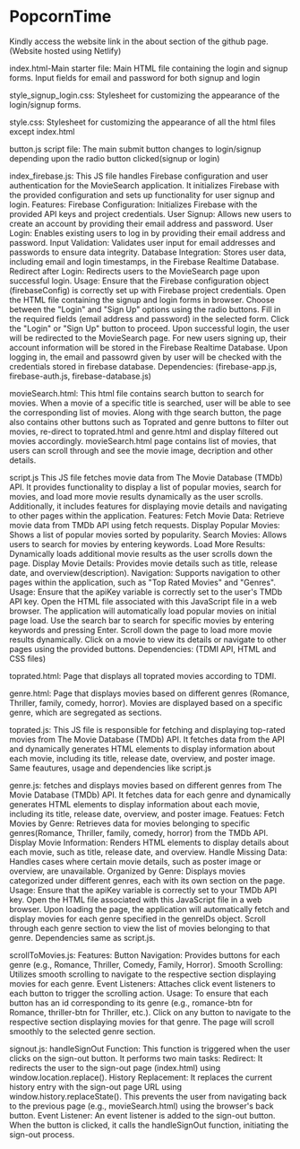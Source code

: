 # PopcornTime

Kindly access the website link in the about section of the github page. (Website hosted using Netlify)

index.html-Main starter file:
Main HTML file containing the login and signup forms.
Input fields for email and password for both signup and login


style_signup_login.css:
Stylesheet for customizing the appearance of the login/signup forms.


style.css:
Stylesheet for customizing the appearance  of all the html files except index.html


button.js script file:
The main submit button changes to login/signup depending upon the radio button clicked(signup or login)



index_firebase.js:
This JS file handles Firebase configuration and user authentication for the MovieSearch application. It initializes Firebase with the provided configuration and sets up functionality for user signup and login.
Features:
Firebase Configuration: Initializes Firebase with the provided API keys and project credentials.
User Signup: Allows new users to create an account by providing their email address and password.
User Login: Enables existing users to log in by providing their email address and password.
Input Validation: Validates user input for email addresses and passwords to ensure data integrity.
Database Integration: Stores user data, including email and login timestamps, in the Firebase Realtime Database.
Redirect after Login: Redirects users to the MovieSearch page upon successful login.
Usage:
Ensure that the Firebase configuration object (firebaseConfig) is correctly set up with  Firebase project credentials.
Open the HTML file containing the signup and login forms in browser.
Choose between the "Login" and "Sign Up" options using the radio buttons.
Fill in the required fields (email address and password) in the selected form.
Click the "Login" or "Sign Up" button to proceed.
Upon successful login, the user will be redirected to the MovieSearch page.
For new users signing up, their account information will be stored in the Firebase Realtime Database.
Upon logging in, the email and passowrd given by user will be checked with the credentials stored in firebase database.
Dependencies: (firebase-app.js, firebase-auth.js, firebase-database.js)



movieSearch.html:
This html file contains search button to search for movies. When a movie of a specific title is searched, user will be able to see the corresponding list of movies.
Along with thge search button, the page also contains other buttons such as Toprated and genre buttons to filter out movies, re-direct to toprated.html and genre.html and display filtered out movies accordingly.
movieSearch.html page contains list of movies, that users can scroll through and see the  movie image, decription and other details.



script.js
This JS file fetches movie data from The Movie Database (TMDb) API. It provides functionality to display a list of popular movies, search for movies, and load more movie results dynamically as the user scrolls. Additionally, it includes features for displaying movie details and navigating to other pages within the application.
Features:
Fetch Movie Data: Retrieve movie data from TMDb API using fetch requests.
Display Popular Movies: Shows a list of popular movies sorted by popularity.
Search Movies: Allows users to search for movies by entering keywords.
Load More Results: Dynamically loads additional movie results as the user scrolls down the page.
Display Movie Details: Provides movie details such as title, release date, and overview(description).
Navigation: Supports navigation to other pages within the application, such as "Top Rated Movies" and "Genres".
Usage:
Ensure that the apiKey variable is correctly set to the user's TMDb API key.
Open the HTML file associated with this JavaScript file in a web browser.
The application will automatically load popular movies on initial page load.
Use the search bar to search for specific movies by entering keywords and pressing Enter.
Scroll down the page to load more movie results dynamically.
Click on a movie to view its details or navigate to other pages using the provided buttons.
Dependencies: (TDMI API, HTML and CSS files)


toprated.html:
Page that displays all toprated movies according to TDMI.


genre.html:
Page that displays movies based on different genres (Romance, Thriller, family, comedy, horror).
Movies are displayed based on a specific genre, which are segregated as sections.


toprated.js:
This JS file is responsible for fetching and displaying top-rated movies from The Movie Database (TMDb) API. It fetches data from the API and dynamically generates HTML elements to display information about each movie, including its title, release date, overview, and poster image. Same feautures, usage and dependencies like script.js


genre.js:
fetches and displays movies based on different genres from The Movie Database (TMDb) API. It fetches data for each genre and dynamically generates HTML elements to display information about each movie, including its title, release date, overview, and poster image.
Featues:
Fetch Movies by Genre: Retrieves data for movies belonging to specific genres(Romance, Thriller, family, comedy, horror) from the TMDb API.
Display Movie Information: Renders HTML elements to display details about each movie, such as title, release date, and overview.
Handle Missing Data: Handles cases where certain movie details, such as poster image or overview, are unavailable.
Organized by Genre: Displays movies categorized under different genres, each with its own section on the page.
Usage:
Ensure that the apiKey variable is correctly set to your TMDb API key.
Open the HTML file associated with this JavaScript file in a web browser.
Upon loading the page, the application will automatically fetch and display movies for each genre specified in the genreIDs object.
Scroll through each genre section to view the list of movies belonging to that genre.
Dependencies same as script.js.


scrollToMovies.js:
Features:
Button Navigation: Provides buttons for each genre (e.g., Romance, Thriller, Comedy, Family, Horror).
Smooth Scrolling: Utilizes smooth scrolling to navigate to the respective section displaying movies for each genre.
Event Listeners: Attaches click event listeners to each button to trigger the scrolling action.
Usage:
To ensure that each button has an id corresponding to its genre (e.g., romance-btn for Romance, thriller-btn for Thriller, etc.).
Click on any button to navigate to the respective section displaying movies for that genre.
The page will scroll smoothly to the selected genre section.


signout.js:
handleSignOut Function: This function is triggered when the user clicks on the sign-out button. It performs two main tasks:
    Redirect: It redirects the user to the sign-out page (index.html) using window.location.replace().
    History Replacement: It replaces the current history entry with the sign-out page URL using window.history.replaceState(). This prevents the user from navigating back to the previous page (e.g., movieSearch.html) using the browser's back button.
Event Listener: An event listener is added to the sign-out button. When the button is clicked, it calls the handleSignOut function, initiating the sign-out process.



